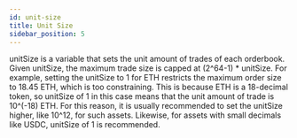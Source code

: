 ```yaml
---
id: unit-size
title: Unit Size
sidebar_position: 5
---
```


unitSize is a variable that sets the unit amount of trades of each orderbook. Given unitSize, the maximum trade size is capped at (2^64-1) * unitSize. For example, setting the unitSize to 1 for ETH restricts the maximum order size to 18.45 ETH, which is too constraining. This is because ETH is a 18-decimal token, so unitSize of 1 in this case means that the unit amount of trade is 10^(-18) ETH. For this reason, it is usually recommended to set the unitSize higher, like 10^12, for such assets. Likewise, for assets with small decimals like USDC, unitSize of 1 is recommended.